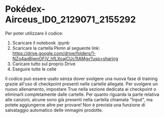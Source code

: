 # Pokédex-Airceus_ID0_2129071_2155292
Per poter utilizzare il codice:
  1. Scaricare il notebook .ipynb
  2. Scaricare la cartella Pkmn al seguente link: https://drive.google.com/drive/folders/1-NZo4aqBjwnOFiV_hfLXoajCUcTtAMgv?usp=sharing
  3. Caricare tutto sul proprio Drive
  4. Eseguire tutte le celle

Il codice può essere usato senza dover svolgere una nuova fase di training grazie all'uso di checkpoint presenti nelle cartelle allegate.
Per svolgere un nuovo allenamento, impostare True nella sezione dedicata ai checkpoint o eliminarli completamente dalle cartelle.
Per quanto riguarda la parte relativa alle canzoni, alcune sono già presenti nella cartella chiamata "Input", ma potete aggiungerne altre per provare!
Non è prevista una funzione di salvataggio automatico delle immagini prodotte.
